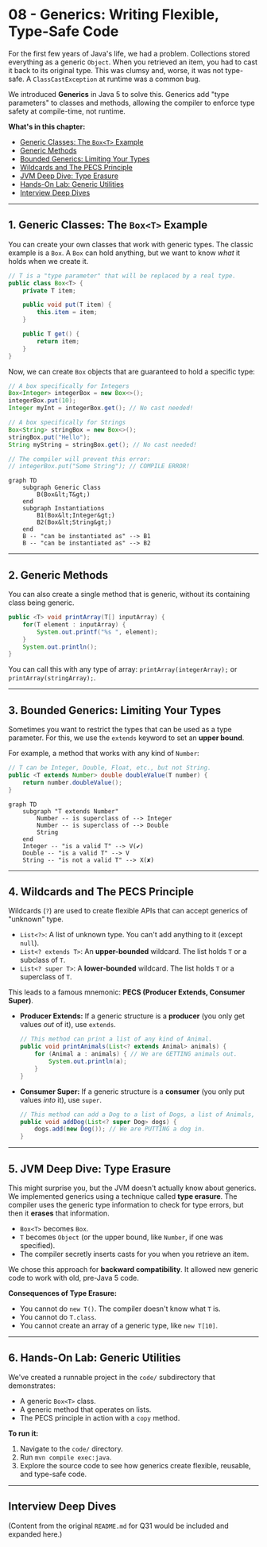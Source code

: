 # 08 - Generics: Writing Flexible, Type-Safe Code

For the first few years of Java's life, we had a problem. Collections stored everything as a generic `Object`. When you retrieved an item, you had to cast it back to its original type. This was clumsy and, worse, it was not type-safe. A `ClassCastException` at runtime was a common bug.

We introduced **Generics** in Java 5 to solve this. Generics add "type parameters" to classes and methods, allowing the compiler to enforce type safety at compile-time, not runtime.

**What's in this chapter:**
*   [Generic Classes: The `Box<T>` Example](#1-generic-classes-the-boxt-example)
*   [Generic Methods](#2-generic-methods)
*   [Bounded Generics: Limiting Your Types](#3-bounded-generics-limiting-your-types)
*   [Wildcards and The PECS Principle](#4-wildcards-and-the-pecs-principle)
*   [JVM Deep Dive: Type Erasure](#5-jvm-deep-dive-type-erasure)
*   [Hands-On Lab: Generic Utilities](#6-hands-on-lab-generic-utilities)
*   [Interview Deep Dives](#interview-deep-dives)

---

## 1. Generic Classes: The `Box<T>` Example

You can create your own classes that work with generic types. The classic example is a `Box`. A `Box` can hold anything, but we want to know *what* it holds when we create it.

```java
// T is a "type parameter" that will be replaced by a real type.
public class Box<T> {
    private T item;

    public void put(T item) {
        this.item = item;
    }

    public T get() {
        return item;
    }
}
```

Now, we can create `Box` objects that are guaranteed to hold a specific type:

```java
// A box specifically for Integers
Box<Integer> integerBox = new Box<>();
integerBox.put(10);
Integer myInt = integerBox.get(); // No cast needed!

// A box specifically for Strings
Box<String> stringBox = new Box<>();
stringBox.put("Hello");
String myString = stringBox.get(); // No cast needed!

// The compiler will prevent this error:
// integerBox.put("Some String"); // COMPILE ERROR!
```

```mermaid
graph TD
    subgraph Generic Class
        B(Box&lt;T&gt;)
    end
    subgraph Instantiations
        B1(Box&lt;Integer&gt;)
        B2(Box&lt;String&gt;)
    end
    B -- "can be instantiated as" --> B1
    B -- "can be instantiated as" --> B2
```

---

## 2. Generic Methods

You can also create a single method that is generic, without its containing class being generic.

```java
public <T> void printArray(T[] inputArray) {
    for(T element : inputArray) {
        System.out.printf("%s ", element);
    }
    System.out.println();
}
```
You can call this with any type of array: `printArray(integerArray);` or `printArray(stringArray);`.

---

## 3. Bounded Generics: Limiting Your Types

Sometimes you want to restrict the types that can be used as a type parameter. For this, we use the `extends` keyword to set an **upper bound**.

For example, a method that works with any kind of `Number`:
```java
// T can be Integer, Double, Float, etc., but not String.
public <T extends Number> double doubleValue(T number) {
    return number.doubleValue();
}
```

```mermaid
graph TD
    subgraph "T extends Number"
        Number -- is superclass of --> Integer
        Number -- is superclass of --> Double
        String
    end
    Integer -- "is a valid T" --> V(✔)
    Double -- "is a valid T" --> V
    String -- "is not a valid T" --> X(✘)
```

---

## 4. Wildcards and The PECS Principle

Wildcards (`?`) are used to create flexible APIs that can accept generics of "unknown" type.

*   `List<?>`: A list of unknown type. You can't add anything to it (except `null`).
*   `List<? extends T>`: An **upper-bounded** wildcard. The list holds `T` or a subclass of `T`.
*   `List<? super T>`: A **lower-bounded** wildcard. The list holds `T` or a superclass of `T`.

This leads to a famous mnemonic: **PECS (Producer Extends, Consumer Super)**.
*   **Producer Extends:** If a generic structure is a **producer** (you only get values *out* of it), use `extends`.
    ```java
    // This method can print a list of any kind of Animal.
    public void printAnimals(List<? extends Animal> animals) {
        for (Animal a : animals) { // We are GETTING animals out.
            System.out.println(a);
        }
    }
    ```
*   **Consumer Super:** If a generic structure is a **consumer** (you only put values *into* it), use `super`.
    ```java
    // This method can add a Dog to a list of Dogs, a list of Animals, or a list of Objects.
    public void addDog(List<? super Dog> dogs) {
        dogs.add(new Dog()); // We are PUTTING a dog in.
    }
    ```

---

## 5. JVM Deep Dive: Type Erasure

This might surprise you, but the JVM doesn't actually know about generics. We implemented generics using a technique called **type erasure**. The compiler uses the generic type information to check for type errors, but then it **erases** that information.

*   `Box<T>` becomes `Box`.
*   `T` becomes `Object` (or the upper bound, like `Number`, if one was specified).
*   The compiler secretly inserts casts for you when you retrieve an item.

We chose this approach for **backward compatibility**. It allowed new generic code to work with old, pre-Java 5 code.

**Consequences of Type Erasure:**
*   You cannot do `new T()`. The compiler doesn't know what `T` is.
*   You cannot do `T.class`.
*   You cannot create an array of a generic type, like `new T[10]`.

---

## 6. Hands-On Lab: Generic Utilities

We've created a runnable project in the `code/` subdirectory that demonstrates:
*   A generic `Box<T>` class.
*   A generic method that operates on lists.
*   The PECS principle in action with a `copy` method.

**To run it:**
1.  Navigate to the `code/` directory.
2.  Run `mvn compile exec:java`.
3.  Explore the source code to see how generics create flexible, reusable, and type-safe code.

---

## Interview Deep Dives

(Content from the original `README.md` for Q31 would be included and expanded here.)
